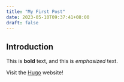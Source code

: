 ```yaml
---
title: "My First Post"
date: 2023-05-10T09:37:41+08:00
draft: false
---
```

## Introduction

This is **bold** text, and this is *emphasized* text.

Visit the [Hugo](https://gohugo.io) website!

